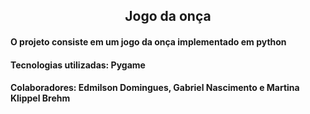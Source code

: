 <h2 align="center"> Jogo da onça
 </h2>

<h4>O projeto consiste em um jogo da onça implementado em python </h4>

<h4> Tecnologias utilizadas: Pygame</h4>
<h4> Colaboradores: Edmilson Domingues, Gabriel Nascimento e Martina Klippel Brehm</h4>
